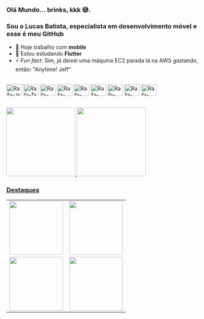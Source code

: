 ### Olá Mundo... brinks, kkk 😅. 
### Sou o Lucas Batista, especialista em desenvolvimento móvel e esse é meu GitHub

- 🔭 Hoje trabalho com **mobile**
- 🌱 Estou estudando **Flutter**
- ⚡ *Fun fact*: Sim, já deixei uma máquina EC2 parada lá na AWS gastando, então: "Anytime! Jeff"

<div style="display: inline_block"><br>
  <img align="center" alt="Rafa-Js" height="30" width="40" src="https://cdn.jsdelivr.net/gh/devicons/devicon/icons/android/android-original.svg">
  <img align="center" alt="Rafa-Ts" height="30" width="40" src="https://cdn.jsdelivr.net/gh/devicons/devicon/icons/android/android-original.svg">
  <img align="center" alt="Rafa-React" height="30" width="40" src="https://cdn.jsdelivr.net/gh/devicons/devicon/icons/flutter/flutter-original.svg">
  <img align="center" alt="Rafa-HTML" height="30" width="40" src="https://cdn.jsdelivr.net/gh/devicons/devicon/icons/kotlin/kotlin-original.svg">
  <img align="center" alt="Rafa-HTML" height="30" width="40" src="https://cdn.jsdelivr.net/gh/devicons/devicon/icons/java/java-original-wordmark.svg">
  <img align="center" alt="Rafa-HTML" height="30" width="40" src="https://cdn.jsdelivr.net/gh/devicons/devicon/icons/swift/swift-original.svg">
  <img align="center" alt="Rafa-HTML" height="30" width="40" src="https://cdn.jsdelivr.net/gh/devicons/devicon/icons/objectivec/objectivec-plain.svg">
  <img align="center" alt="Rafa-HTML" height="30" width="40" src="https://cdn.jsdelivr.net/gh/devicons/devicon/icons/npm/npm-original-wordmark.svg">
  <img align="center" alt="Rafa-HTML" height="30" width="40" src="https://firebase.google.com/downloads/brand-guidelines/SVG/logo-logomark.svg?hl=pt-br">
</div>

##

<div>
  <a href="https://github.com/LucasFebatis">
  <img height="180em" src="https://github-readme-stats.vercel.app/api?username=LucasFebatis&show_icons=true&include_all_commits=true&count_private=true&theme=nord"/>
  <img height="180em" src="https://github-readme-stats.vercel.app/api/top-langs/?username=LucasFebatis&layout=compact&langs_count=7&theme=nord"/>
</div>
  
### Destaques
  
<table>
  <tbody>
      <tr>
        <td>
          <img height="140em" src="https://github-readme-stats.vercel.app/api/pin/?username=LucasFebatis&repo=super-hero-febatis-app&theme=nord"/> 
        </td>
        <td>
          <img height="140em" src="https://github-readme-stats.vercel.app/api/pin/?username=LucasFebatis&repo=tvam&theme=nord"/> 
        </td>
      </tr>
      <tr>
        <td>
          <img height="140em" src="https://github-readme-stats.vercel.app/api/pin/?username=LucasFebatis&repo=customsnackbar&theme=nord"/> 
        </td>
        <td>
          <img height="140em" src="https://github-readme-stats.vercel.app/api/pin/?username=LucasFebatis&repo=pug-runner-game-android&theme=nord"/> 
        </td>
      </tr>
  </tbody>
</table>
  
<!--   
<div>
  <a href="https://github.com/LucasFebatis">
  <img height="140em" src="https://github-readme-stats.vercel.app/api/pin/?username=LucasFebatis&repo=super-hero-febatis-app&theme=nord"/>
  <img height="140em" src="https://github-readme-stats.vercel.app/api/pin/?username=LucasFebatis&repo=tvam&theme=nord"/>
  <img height="140em" src="https://github-readme-stats.vercel.app/api/pin/?username=LucasFebatis&repo=customsnackbar&theme=nord"/>
  <img height="140em" src="https://github-readme-stats.vercel.app/api/pin/?username=LucasFebatis&repo=pug-runner-game-android&theme=nord"/>
</div>
 -->
  
 
  
